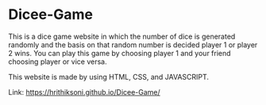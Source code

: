 # Dicee-Game

This is a dice game website in which the number of dice is generated randomly and the basis on that random number is decided player 1 or player 2 wins. You can play this game by choosing player 1 and your friend choosing player or vice versa.

This website is made by using HTML, CSS, and JAVASCRIPT.

Link: https://hrithiksoni.github.io/Dicee-Game/
